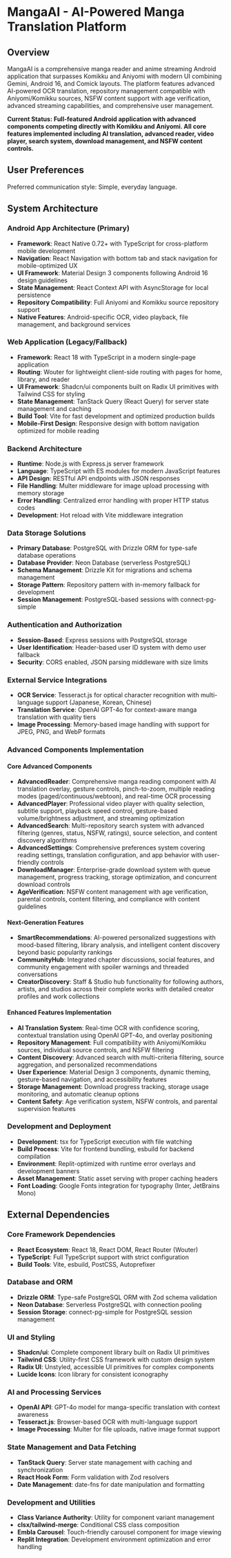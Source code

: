 # MangaAI - AI-Powered Manga Translation Platform

## Overview

MangaAI is a comprehensive manga reader and anime streaming Android application that surpasses Komikku and Aniyomi with modern UI combining Gemini, Android 16, and Comick layouts. The platform features advanced AI-powered OCR translation, repository management compatible with Aniyomi/Komikku sources, NSFW content support with age verification, advanced streaming capabilities, and comprehensive user management.

**Current Status: Full-featured Android application with advanced components competing directly with Komikku and Aniyomi. All core features implemented including AI translation, advanced reader, video player, search system, download management, and NSFW content controls.**

## User Preferences

Preferred communication style: Simple, everyday language.

## System Architecture

### Android App Architecture (Primary)
- **Framework**: React Native 0.72+ with TypeScript for cross-platform mobile development
- **Navigation**: React Navigation with bottom tab and stack navigation for mobile-optimized UX
- **UI Framework**: Material Design 3 components following Android 16 design guidelines
- **State Management**: React Context API with AsyncStorage for local persistence
- **Repository Compatibility**: Full Aniyomi and Komikku source repository support
- **Native Features**: Android-specific OCR, video playback, file management, and background services

### Web Application (Legacy/Fallback)
- **Framework**: React 18 with TypeScript in a modern single-page application
- **Routing**: Wouter for lightweight client-side routing with pages for home, library, and reader
- **UI Framework**: Shadcn/ui components built on Radix UI primitives with Tailwind CSS for styling
- **State Management**: TanStack Query (React Query) for server state management and caching
- **Build Tool**: Vite for fast development and optimized production builds
- **Mobile-First Design**: Responsive design with bottom navigation optimized for mobile reading

### Backend Architecture
- **Runtime**: Node.js with Express.js server framework
- **Language**: TypeScript with ES modules for modern JavaScript features
- **API Design**: RESTful API endpoints with JSON responses
- **File Handling**: Multer middleware for image upload processing with memory storage
- **Error Handling**: Centralized error handling with proper HTTP status codes
- **Development**: Hot reload with Vite middleware integration

### Data Storage Solutions
- **Primary Database**: PostgreSQL with Drizzle ORM for type-safe database operations
- **Database Provider**: Neon Database (serverless PostgreSQL)
- **Schema Management**: Drizzle Kit for migrations and schema management
- **Storage Pattern**: Repository pattern with in-memory fallback for development
- **Session Management**: PostgreSQL-based sessions with connect-pg-simple

### Authentication and Authorization
- **Session-Based**: Express sessions with PostgreSQL storage
- **User Identification**: Header-based user ID system with demo user fallback
- **Security**: CORS enabled, JSON parsing middleware with size limits

### External Service Integrations
- **OCR Service**: Tesseract.js for optical character recognition with multi-language support (Japanese, Korean, Chinese)
- **Translation Service**: OpenAI GPT-4o for context-aware manga translation with quality tiers
- **Image Processing**: Memory-based image handling with support for JPEG, PNG, and WebP formats

### Advanced Components Implementation

#### Core Advanced Components
- **AdvancedReader**: Comprehensive manga reading component with AI translation overlay, gesture controls, pinch-to-zoom, multiple reading modes (paged/continuous/webtoon), and real-time OCR processing
- **AdvancedPlayer**: Professional video player with quality selection, subtitle support, playback speed control, gesture-based volume/brightness adjustment, and streaming optimization
- **AdvancedSearch**: Multi-repository search system with advanced filtering (genres, status, NSFW, ratings), source selection, and content discovery algorithms
- **AdvancedSettings**: Comprehensive preferences system covering reading settings, translation configuration, and app behavior with user-friendly controls
- **DownloadManager**: Enterprise-grade download system with queue management, progress tracking, storage optimization, and concurrent download controls
- **AgeVerification**: NSFW content management with age verification, parental controls, content filtering, and compliance with content guidelines

#### Next-Generation Features
- **SmartRecommendations**: AI-powered personalized suggestions with mood-based filtering, library analysis, and intelligent content discovery beyond basic popularity rankings
- **CommunityHub**: Integrated chapter discussions, social features, and community engagement with spoiler warnings and threaded conversations
- **CreatorDiscovery**: Staff & Studio hub functionality for following authors, artists, and studios across their complete works with detailed creator profiles and work collections

#### Enhanced Features Implementation
- **AI Translation System**: Real-time OCR with confidence scoring, contextual translation using OpenAI GPT-4o, and overlay positioning
- **Repository Management**: Full compatibility with Aniyomi/Komikku sources, individual source controls, and NSFW filtering
- **Content Discovery**: Advanced search with multi-criteria filtering, source aggregation, and personalized recommendations
- **User Experience**: Material Design 3 components, dynamic theming, gesture-based navigation, and accessibility features
- **Storage Management**: Download progress tracking, storage usage monitoring, and automatic cleanup options
- **Content Safety**: Age verification system, NSFW controls, and parental supervision features

### Development and Deployment
- **Development**: tsx for TypeScript execution with file watching
- **Build Process**: Vite for frontend bundling, esbuild for backend compilation
- **Environment**: Replit-optimized with runtime error overlays and development banners
- **Asset Management**: Static asset serving with proper caching headers
- **Font Loading**: Google Fonts integration for typography (Inter, JetBrains Mono)

## External Dependencies

### Core Framework Dependencies
- **React Ecosystem**: React 18, React DOM, React Router (Wouter)
- **TypeScript**: Full TypeScript support with strict configuration
- **Build Tools**: Vite, esbuild, PostCSS, Autoprefixer

### Database and ORM
- **Drizzle ORM**: Type-safe PostgreSQL ORM with Zod schema validation
- **Neon Database**: Serverless PostgreSQL with connection pooling
- **Session Storage**: connect-pg-simple for PostgreSQL session management

### UI and Styling
- **Shadcn/ui**: Complete component library built on Radix UI primitives
- **Tailwind CSS**: Utility-first CSS framework with custom design system
- **Radix UI**: Unstyled, accessible UI primitives for complex components
- **Lucide Icons**: Icon library for consistent iconography

### AI and Processing Services
- **OpenAI API**: GPT-4o model for manga-specific translation with context awareness
- **Tesseract.js**: Browser-based OCR with multi-language support
- **Image Processing**: Multer for file uploads, native image format support

### State Management and Data Fetching
- **TanStack Query**: Server state management with caching and synchronization
- **React Hook Form**: Form validation with Zod resolvers
- **Date Management**: date-fns for date manipulation and formatting

### Development and Utilities
- **Class Variance Authority**: Utility for component variant management
- **clsx/tailwind-merge**: Conditional CSS class composition
- **Embla Carousel**: Touch-friendly carousel component for image viewing
- **Replit Integration**: Development environment optimization and error handling